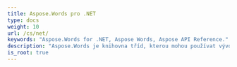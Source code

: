 ```yaml
---
title: Aspose.Words pro .NET
type: docs
weight: 10
url: /cs/net/
keywords: "Aspose.Words for .NET, Aspose Words, Aspose API Reference."
description: "Aspose.Words je knihovna tříd, kterou mohou používat vývojáři pro různé platformy pro různé úlohy zpracování dokumentů."
is_root: true
---
```

